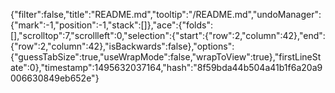 {"filter":false,"title":"README.md","tooltip":"/README.md","undoManager":{"mark":-1,"position":-1,"stack":[]},"ace":{"folds":[],"scrolltop":7,"scrollleft":0,"selection":{"start":{"row":2,"column":42},"end":{"row":2,"column":42},"isBackwards":false},"options":{"guessTabSize":true,"useWrapMode":false,"wrapToView":true},"firstLineState":0},"timestamp":1495632037164,"hash":"8f59bda44b504a41b1f6a20a9006630849eb652e"}